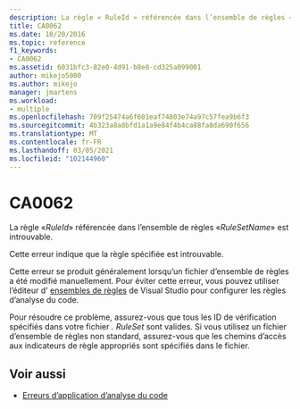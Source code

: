 ```yaml
---
description: La règle « RuleId » référencée dans l’ensemble de règles «*RuleSetName*» est introuvable.
title: CA0062
ms.date: 10/20/2016
ms.topic: reference
f1_keywords:
- CA0062
ms.assetid: 6031bfc3-82e0-4d91-b8e8-cd325a099001
author: mikejo5000
ms.author: mikejo
manager: jmartens
ms.workload:
- multiple
ms.openlocfilehash: 709f25474a6f601eaf74803e74a97c57fea9b6f3
ms.sourcegitcommit: 4b323a8a8bfd1a1a9e84f4b4ca88fa8da690f656
ms.translationtype: MT
ms.contentlocale: fr-FR
ms.lasthandoff: 03/05/2021
ms.locfileid: "102144960"
---
```

# <a name="ca0062"></a>CA0062

La règle «*RuleId*» référencée dans l’ensemble de règles «*RuleSetName*» est introuvable.

Cette erreur indique que la règle spécifiée est introuvable.

Cette erreur se produit généralement lorsqu’un fichier d’ensemble de règles a été modifié manuellement. Pour éviter cette erreur, vous pouvez utiliser l’éditeur d' [ensembles de règles](../code-quality/working-in-the-code-analysis-rule-set-editor.md) de Visual Studio pour configurer les règles d’analyse du code.

Pour résoudre ce problème, assurez-vous que tous les ID de vérification spécifiés dans votre fichier *. RuleSet* sont valides. Si vous utilisez un fichier d’ensemble de règles non standard, assurez-vous que les chemins d’accès aux indicateurs de règle appropriés sont spécifiés dans le fichier.

## <a name="see-also"></a>Voir aussi

- [Erreurs d’application d’analyse du code](../code-quality/code-analysis-application-errors.md)

